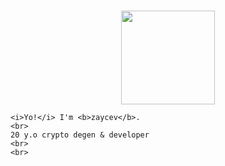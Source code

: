 <p align="center">
  <br>
  
  <img width="150" src="https://i.imgur.com/DznK5PT.png">

  <br>
 
    <i>Yo!</i> I'm <b>zaycev</b>.
    <br> 
    20 y.o crypto degen & developer
    <br>
    <br>
  
  
  <br>
  <br>
</p>
